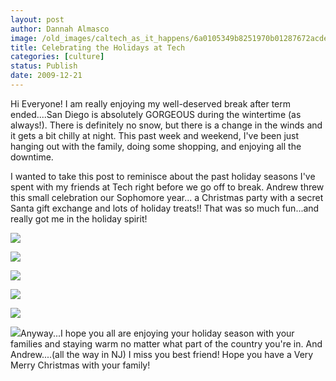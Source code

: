 ```yaml
---
layout: post
author: Dannah Almasco
image: /old_images/caltech_as_it_happens/6a0105349b8251970b01287672acde970c.jpg
title: Celebrating the Holidays at Tech
categories: [culture]
status: Publish
date: 2009-12-21
---
```


Hi Everyone!
I am really enjoying my well-deserved break after term ended....San Diego is absolutely GORGEOUS during the wintertime (as always!). There is definitely no snow, but there is a change in the winds and it gets a bit chilly at night. This past week and weekend, I've been just hanging out with the family, doing some shopping, and enjoying all the downtime.

I wanted to take this post to reminisce about the past holiday seasons I've spent with my friends at Tech right before we go off to break. Andrew threw this small celebration our Sophomore year... a Christmas party with a secret Santa gift exchange and lots of holiday treats!! That was so much fun...and really got me in the holiday spirit!


![](/old_images/caltech_as_it_happens/6a0105349b8251970b0120a76f910d970b.jpg)

![](/old_images/caltech_as_it_happens/6a0105349b8251970b01287672aefa970c.jpg)

![](/old_images/caltech_as_it_happens/6a0105349b8251970b0120a76f92bb970b.jpg)

![](/old_images/caltech_as_it_happens/6a0105349b8251970b01287672b1ac970c.jpg)

![](/old_images/caltech_as_it_happens/6a0105349b8251970b01287672b342970c.jpg)

![](/old_images/caltech_as_it_happens/6a0105349b8251970b01287672b418970c.jpg)Anyway...I hope you all are enjoying your holiday season with your families and staying warm no matter what part of the country you're in. And Andrew....(all the way in NJ) I miss you best friend! Hope you have a Very Merry Christmas with your family! 

